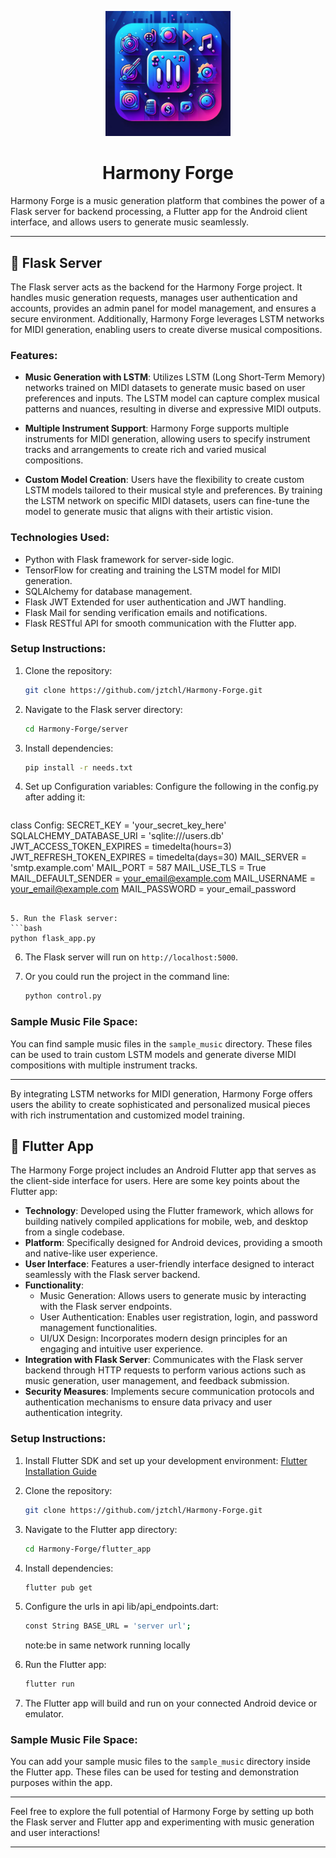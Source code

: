 <p align="center">
  <img src="/icon.png" alt="Harmony Forge Logo" width="200">
</p>

<h1 align="center"> Harmony Forge</h1>

<p align="center">
 
Harmony Forge is a music generation platform that combines the power of a Flask server for backend processing, a Flutter app for the Android client interface, and allows users to generate music seamlessly.
</p>


---


## 🎵 Flask Server

The Flask server acts as the backend for the Harmony Forge project. It handles music generation requests, manages user authentication and accounts, provides an admin panel for model management, and ensures a secure environment. Additionally, Harmony Forge leverages LSTM networks for MIDI generation, enabling users to create diverse musical compositions.

### Features:

- **Music Generation with LSTM**: Utilizes LSTM (Long Short-Term Memory) networks trained on MIDI datasets to generate music based on user preferences and inputs. The LSTM model can capture complex musical patterns and nuances, resulting in diverse and expressive MIDI outputs.
  
- **Multiple Instrument Support**: Harmony Forge supports multiple instruments for MIDI generation, allowing users to specify instrument tracks and arrangements to create rich and varied musical compositions.

- **Custom Model Creation**: Users have the flexibility to create custom LSTM models tailored to their musical style and preferences. By training the LSTM network on specific MIDI datasets, users can fine-tune the model to generate music that aligns with their artistic vision.

### Technologies Used:

- Python with Flask framework for server-side logic.
- TensorFlow for creating and training the LSTM model for MIDI generation.
- SQLAlchemy for database management.
- Flask JWT Extended for user authentication and JWT handling.
- Flask Mail for sending verification emails and notifications.
- Flask RESTful API for smooth communication with the Flutter app.

### Setup Instructions:

1. Clone the repository:
   ```bash
   git clone https://github.com/jztchl/Harmony-Forge.git
   ```

2. Navigate to the Flask server directory:
   ```bash
   cd Harmony-Forge/server
   ```

3. Install dependencies:
   ```bash
   pip install -r needs.txt
   ```

4. Set up Configuration variables:
   Configure the following in the config.py after adding it:
   ```bash


class Config: 
    SECRET_KEY = 'your_secret_key_here'
    SQLALCHEMY_DATABASE_URI = 'sqlite:///users.db'
    JWT_ACCESS_TOKEN_EXPIRES = timedelta(hours=3)
    JWT_REFRESH_TOKEN_EXPIRES = timedelta(days=30)
    MAIL_SERVER = 'smtp.example.com'
    MAIL_PORT = 587
    MAIL_USE_TLS = True
    MAIL_DEFAULT_SENDER = your_email@example.com
    MAIL_USERNAME = your_email@example.com
    MAIL_PASSWORD = your_email_password

   ```

5. Run the Flask server:
   ```bash
   python flask_app.py
   ```

6. The Flask server will run on `http://localhost:5000`.

7. Or you could run the project in the command line:
   ```bash
   python control.py
   ```

### Sample Music File Space:

You can find sample music files in the `sample_music` directory. These files can be used to train custom LSTM models and generate diverse MIDI compositions with multiple instrument tracks.

---

By integrating LSTM networks for MIDI generation, Harmony Forge offers users the ability to create sophisticated and personalized musical pieces with rich instrumentation and customized model training.
## 📱 Flutter App

The Harmony Forge project includes an Android Flutter app that serves as the client-side interface for users. Here are some key points about the Flutter app:

- **Technology**: Developed using the Flutter framework, which allows for building natively compiled applications for mobile, web, and desktop from a single codebase.
- **Platform**: Specifically designed for Android devices, providing a smooth and native-like user experience.
- **User Interface**: Features a user-friendly interface designed to interact seamlessly with the Flask server backend.
- **Functionality**:
  - Music Generation: Allows users to generate music by interacting with the Flask server endpoints.
  - User Authentication: Enables user registration, login, and password management functionalities.
  - UI/UX Design: Incorporates modern design principles for an engaging and intuitive user experience.
- **Integration with Flask Server**: Communicates with the Flask server backend through HTTP requests to perform various actions such as music generation, user management, and feedback submission.
- **Security Measures**: Implements secure communication protocols and authentication mechanisms to ensure data privacy and user authentication integrity.

### Setup Instructions:

1. Install Flutter SDK and set up your development environment: [Flutter Installation Guide](https://flutter.dev/docs/get-started/install)

2. Clone the repository:

   ```bash
   git clone https://github.com/jztchl/Harmony-Forge.git
   ```

3. Navigate to the Flutter app directory:

   ```bash
   cd Harmony-Forge/flutter_app
   ```

4. Install dependencies:

   ```bash
   flutter pub get
   ```
5. Configure the urls in api lib/api_endpoints.dart:
   ```bash
   const String BASE_URL = 'server url';
   ```
   note:be in same network running locally
   
6. Run the Flutter app:

   ```bash
   flutter run
   ```

7. The Flutter app will build and run on your connected Android device or emulator.

### Sample Music File Space:

You can add your sample music files to the `sample_music` directory inside the Flutter app. These files can be used for testing and demonstration purposes within the app.

---

Feel free to explore the full potential of Harmony Forge by setting up both the Flask server and Flutter app and experimenting with music generation and user interactions!

---
